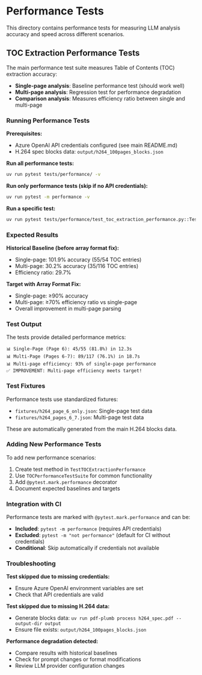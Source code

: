 # Performance Tests

This directory contains performance tests for measuring LLM analysis accuracy and speed across different scenarios.

## TOC Extraction Performance Tests

The main performance test suite measures Table of Contents (TOC) extraction accuracy:

- **Single-page analysis**: Baseline performance test (should work well)
- **Multi-page analysis**: Regression test for performance degradation
- **Comparison analysis**: Measures efficiency ratio between single and multi-page

### Running Performance Tests

**Prerequisites:**
- Azure OpenAI API credentials configured (see main README.md)
- H.264 spec blocks data: `output/h264_100pages_blocks.json`

**Run all performance tests:**
```bash
uv run pytest tests/performance/ -v
```

**Run only performance tests (skip if no API credentials):**
```bash
uv run pytest -m performance -v
```

**Run a specific test:**
```bash
uv run pytest tests/performance/test_toc_extraction_performance.py::TestTOCExtractionPerformance::test_performance_comparison -v
```

### Expected Results

**Historical Baseline (before array format fix):**
- Single-page: 101.9% accuracy (55/54 TOC entries)
- Multi-page: 30.2% accuracy (35/116 TOC entries)
- Efficiency ratio: 29.7%

**Target with Array Format Fix:**
- Single-page: ≥90% accuracy
- Multi-page: ≥70% efficiency ratio vs single-page
- Overall improvement in multi-page parsing

### Test Output

The tests provide detailed performance metrics:

```
📊 Single-Page (Page 6): 45/55 (81.8%) in 12.3s
📊 Multi-Page (Pages 6-7): 89/117 (76.1%) in 18.7s
📊 Multi-page efficiency: 93% of single-page performance
✅ IMPROVEMENT: Multi-page efficiency meets target!
```

### Test Fixtures

Performance tests use standardized fixtures:
- `fixtures/h264_page_6_only.json`: Single-page test data
- `fixtures/h264_pages_6_7.json`: Multi-page test data

These are automatically generated from the main H.264 blocks data.

### Adding New Performance Tests

To add new performance scenarios:

1. Create test method in `TestTOCExtractionPerformance`
2. Use `TOCPerformanceTestSuite` for common functionality
3. Add `@pytest.mark.performance` decorator
4. Document expected baselines and targets

### Integration with CI

Performance tests are marked with `@pytest.mark.performance` and can be:
- **Included**: `pytest -m performance` (requires API credentials)
- **Excluded**: `pytest -m "not performance"` (default for CI without credentials)
- **Conditional**: Skip automatically if credentials not available

### Troubleshooting

**Test skipped due to missing credentials:**
- Ensure Azure OpenAI environment variables are set
- Check that API credentials are valid

**Test skipped due to missing H.264 data:**
- Generate blocks data: `uv run pdf-plumb process h264_spec.pdf --output-dir output`
- Ensure file exists: `output/h264_100pages_blocks.json`

**Performance degradation detected:**
- Compare results with historical baselines
- Check for prompt changes or format modifications
- Review LLM provider configuration changes